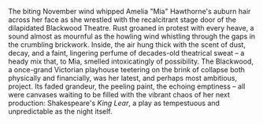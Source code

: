 The biting November wind whipped Amelia "Mia" Hawthorne's auburn hair across her face as she wrestled with the recalcitrant stage door of the dilapidated Blackwood Theatre.  Rust groaned in protest with every heave, a sound almost as mournful as the howling wind whistling through the gaps in the crumbling brickwork.  Inside, the air hung thick with the scent of dust, decay, and a faint, lingering perfume of decades-old theatrical sweat – a heady mix that, to Mia, smelled intoxicatingly of possibility.  The Blackwood, a once-grand Victorian playhouse teetering on the brink of collapse both physically and financially, was her latest, and perhaps most ambitious, project.  Its faded grandeur, the peeling paint, the echoing emptiness – all were canvases waiting to be filled with the vibrant chaos of her next production:  Shakespeare's *King Lear*, a play as tempestuous and unpredictable as the night itself.
